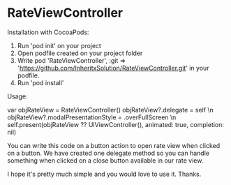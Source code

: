 # RateViewController

Installation with CocoaPods:

1. Run 'pod init' on your project
2. Open podfile created on your project folder
3. Write pod 'RateViewController', :git => 'https://github.com/InheritxSolution/RateViewController.git' in your podfile.
4. Run 'pod install'

Usage:

var objRateView = RateViewController()
objRateView?.delegate = self \n
objRateView?.modalPresentationStyle = .overFullScreen \n
self.present(objRateView ?? UIViewController(), animated: true, completion: nil)

You can write this code on a button action to open rate view when clicked on a button.
We have created one delegate method so you can handle something when clicked on a close button available in our rate view.

I hope it's pretty much simple and you would love to use it.
Thanks.
